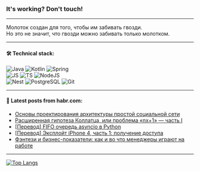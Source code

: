 ### It's working? Don't touch!

---
Молоток создан для того, чтобы им забивать гвозди. <br>
Но это не значит, что гвозди можно забивать только молотком.

---

#### 🛠️ Technical stack:

![Java](https://img.shields.io/badge/Java-informational?logo=Oracle&style=flat&logoColor=white&color=FF4500)
![Kotlin](https://img.shields.io/badge/Kotlin-informational?logo=Kotlin&style=flat&logoColor=white&color=774D97)
![Spring](https://img.shields.io/badge/SpringBoot-informational?logo=SpringBoot&style=flat&logoColor=white&color=6DB33F) <br>
![JS](https://img.shields.io/badge/JS-informational?logo=javaScript&style=flat&logoColor=black&color=F7Df1E)
![TS](https://img.shields.io/badge/TypeScript-informational?logo=typeScript&style=flat&logoColor=black&color=0667A8)
![NodeJS](https://img.shields.io/badge/NodeJS-informational?logo=node.js&style=flat&logoColor=white&color=70A760) <br>
![Nest](https://img.shields.io/badge/NestJS-informational?logo=NestJS&style=flat&logoColor=white&color=E0234E)
![PostgreSQL](https://img.shields.io/badge/PostgreSQL-informational?logo=PostgreSQL&style=flat&logoColor=white&color=DAA520)
![Git](https://img.shields.io/badge/Git-informational?logo=git&style=flat&logoColor=white&color=778899)

___

#### 💬 Latest posts from habr.com:

<!-- BLOG-POST-LIST:START -->
- [Основы проектирования архитектуры простой социальной сети](https://habr.com/ru/companies/otus/articles/765014/?utm_source=habrahabr&utm_medium=rss&utm_campaign=765014)
- [Расширенная гипотеза Коллатца, или проблема «nx+1» — часть I](https://habr.com/ru/articles/765128/?utm_source=habrahabr&utm_medium=rss&utm_campaign=765128)
- [[Перевод] FIFO очередь asyncio в Python](https://habr.com/ru/articles/764932/?utm_source=habrahabr&utm_medium=rss&utm_campaign=764932)
- [[Перевод] Эксплойт iPhone 4, часть 1: получение доступа](https://habr.com/ru/articles/765096/?utm_source=habrahabr&utm_medium=rss&utm_campaign=765096)
- [Фэнтези и бизнес-показатели: как и во что менеджеры играют на работе](https://habr.com/ru/companies/alfa/articles/764974/?utm_source=habrahabr&utm_medium=rss&utm_campaign=764974)
<!-- BLOG-POST-LIST:END -->

---
[![Top Langs](https://github-readme-stats-git-master-advtsetting-gmailcom.vercel.app/api/top-langs/?username=zloylis&langs_count=10&hide_title=false&title_color=e6edf3&size_weight=0.5&count_weight=0.5&layout=compact&hide_border=true&theme=dracula)](https://github.com/zloylis)

<!-- ![GitHub stats](https://github-readme-stats-git-master-advtsetting-gmailcom.vercel.app/api?username=zloylis&show_icons=true&hide_border=true&theme=dracula&hide_title=true&include_all_commits=true&count_private=true&hide=contribs&hide_rank=true) -->
